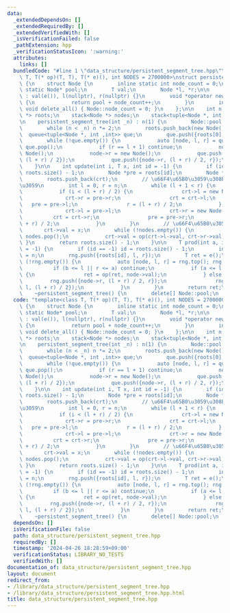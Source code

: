```yaml
---
data:
  _extendedDependsOn: []
  _extendedRequiredBy: []
  _extendedVerifiedWith: []
  _isVerificationFailed: false
  _pathExtension: hpp
  _verificationStatusIcon: ':warning:'
  attributes:
    links: []
  bundledCode: "#line 1 \"data_structure/persistent_segment_tree.hpp\"\ntemplate<class\
    \ T, T(* op)(T, T), T(* e)(), int NODES = 2700000>\nstruct persistent_segment_tree\
    \ {\n    struct Node {\n        inline static int node_count = 0;\n        inline\
    \ static Node* pool;\n        T val;\n        Node *l, *r;\n\n        Node ()\
    \ : val(e()), l(nullptr), r(nullptr) {}\n        void *operator new(std::size_t)\
    \ {\n            return pool + node_count++;\n        }\n        inline static\
    \ void delete_all() { Node::node_count = 0; }\n    };\n\n    int n;\n    vector<Node\
    \ *> roots;\n    stack<Node *> nodes;\n    stack<tuple<Node *, int, int>> rng;\n\
    \n    persistent_segment_tree(int _n) : n(1) {\n        Node::pool = new Node[NODES];\n\
    \        while (n < _n) n *= 2;\n        roots.push_back(new Node());\n      \
    \  queue<tuple<Node *, int ,int>> que;\n        que.push({roots[0], 0, n});\n\
    \        while (!que.empty()) {\n            auto [node, l, r] = que.front();\
    \ que.pop();\n            if (r == l + 1) continue;\n            node->l = new\
    \ Node();\n            node->r = new Node();\n            que.push({node->l, l,\
    \ (l + r) / 2});\n            que.push({node->r, (l + r) / 2, r});\n        }\n\
    \    }\n\n    int update(int i, T x, int id = -1) {\n        if (id < 0) id =\
    \ roots.size() - 1;\n        Node *pre = roots[id];\n        Node *crt = new Node();\n\
    \        roots.push_back(crt);\n        // \u66F4\u65B0\u3059\u308Bnode\u3092\u63A2\
    \u3059\n        int l = 0, r = n;\n        while (l + 1 < r) {\n            nodes.push(crt);\n\
    \            if (i < (l + r) / 2) {\n                crt->l = new Node();\n  \
    \              crt->r = pre->r;\n                crt = crt->l;\n             \
    \   pre = pre->l;\n                r = (l + r) / 2;\n            } else {\n  \
    \              crt->l = pre->l;\n                crt->r = new Node();\n      \
    \          crt = crt->r;\n                pre = pre->r;\n                l = (l\
    \ + r) / 2;\n            }\n        }\n        // \u66F4\u65B0\u3059\u308B\n \
    \       crt->val = x;\n        while (!nodes.empty()) {\n            crt = nodes.top();\
    \ nodes.pop();\n            crt->val = op(crt->l->val, crt->r->val);\n       \
    \ }\n        return roots.size() - 1;\n    }\n\n    T prod(int a, int b, int id\
    \ = -1) {\n        if (id == -1) id = roots.size() - 1;\n        int l = 0, r\
    \ = n;\n        rng.push({roots[id], l, r});\n        T ret = e();\n        while\
    \ (!rng.empty()) {\n            auto [node, l, r] = rng.top(); rng.pop();\n  \
    \          if (b <= l || r <= a) continue;\n            if (a <= l && r <= b)\
    \ {\n                ret = op(ret, node->val);\n            } else {\n       \
    \         rng.push({node->r, (l + r) / 2, r});\n                rng.push({node->l,\
    \ l, (l + r) / 2});\n            }\n        }\n        return ret;\n    }\n\n\
    \    ~persistent_segment_tree() {\n        delete[] Node::pool;\n    }\n};\n"
  code: "template<class T, T(* op)(T, T), T(* e)(), int NODES = 2700000>\nstruct persistent_segment_tree\
    \ {\n    struct Node {\n        inline static int node_count = 0;\n        inline\
    \ static Node* pool;\n        T val;\n        Node *l, *r;\n\n        Node ()\
    \ : val(e()), l(nullptr), r(nullptr) {}\n        void *operator new(std::size_t)\
    \ {\n            return pool + node_count++;\n        }\n        inline static\
    \ void delete_all() { Node::node_count = 0; }\n    };\n\n    int n;\n    vector<Node\
    \ *> roots;\n    stack<Node *> nodes;\n    stack<tuple<Node *, int, int>> rng;\n\
    \n    persistent_segment_tree(int _n) : n(1) {\n        Node::pool = new Node[NODES];\n\
    \        while (n < _n) n *= 2;\n        roots.push_back(new Node());\n      \
    \  queue<tuple<Node *, int ,int>> que;\n        que.push({roots[0], 0, n});\n\
    \        while (!que.empty()) {\n            auto [node, l, r] = que.front();\
    \ que.pop();\n            if (r == l + 1) continue;\n            node->l = new\
    \ Node();\n            node->r = new Node();\n            que.push({node->l, l,\
    \ (l + r) / 2});\n            que.push({node->r, (l + r) / 2, r});\n        }\n\
    \    }\n\n    int update(int i, T x, int id = -1) {\n        if (id < 0) id =\
    \ roots.size() - 1;\n        Node *pre = roots[id];\n        Node *crt = new Node();\n\
    \        roots.push_back(crt);\n        // \u66F4\u65B0\u3059\u308Bnode\u3092\u63A2\
    \u3059\n        int l = 0, r = n;\n        while (l + 1 < r) {\n            nodes.push(crt);\n\
    \            if (i < (l + r) / 2) {\n                crt->l = new Node();\n  \
    \              crt->r = pre->r;\n                crt = crt->l;\n             \
    \   pre = pre->l;\n                r = (l + r) / 2;\n            } else {\n  \
    \              crt->l = pre->l;\n                crt->r = new Node();\n      \
    \          crt = crt->r;\n                pre = pre->r;\n                l = (l\
    \ + r) / 2;\n            }\n        }\n        // \u66F4\u65B0\u3059\u308B\n \
    \       crt->val = x;\n        while (!nodes.empty()) {\n            crt = nodes.top();\
    \ nodes.pop();\n            crt->val = op(crt->l->val, crt->r->val);\n       \
    \ }\n        return roots.size() - 1;\n    }\n\n    T prod(int a, int b, int id\
    \ = -1) {\n        if (id == -1) id = roots.size() - 1;\n        int l = 0, r\
    \ = n;\n        rng.push({roots[id], l, r});\n        T ret = e();\n        while\
    \ (!rng.empty()) {\n            auto [node, l, r] = rng.top(); rng.pop();\n  \
    \          if (b <= l || r <= a) continue;\n            if (a <= l && r <= b)\
    \ {\n                ret = op(ret, node->val);\n            } else {\n       \
    \         rng.push({node->r, (l + r) / 2, r});\n                rng.push({node->l,\
    \ l, (l + r) / 2});\n            }\n        }\n        return ret;\n    }\n\n\
    \    ~persistent_segment_tree() {\n        delete[] Node::pool;\n    }\n};"
  dependsOn: []
  isVerificationFile: false
  path: data_structure/persistent_segment_tree.hpp
  requiredBy: []
  timestamp: '2024-04-26 18:28:59+09:00'
  verificationStatus: LIBRARY_NO_TESTS
  verifiedWith: []
documentation_of: data_structure/persistent_segment_tree.hpp
layout: document
redirect_from:
- /library/data_structure/persistent_segment_tree.hpp
- /library/data_structure/persistent_segment_tree.hpp.html
title: data_structure/persistent_segment_tree.hpp
---
```

